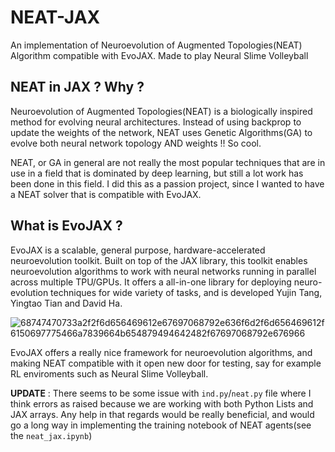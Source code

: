 # NEAT-JAX
An implementation of Neuroevolution of Augmented Topologies(NEAT) Algorithm compatible with EvoJAX. Made to play Neural Slime Volleyball 

## NEAT in JAX ? Why ?
Neuroevolution of Augmented Topologies(NEAT) is a biologically inspired method for evolving neural architectures. Instead of using backprop to update the weights of the network, NEAT uses Genetic Algorithms(GA) to evolve both neural network topology AND weights !! So cool.

NEAT, or GA in general are not really the most popular techniques that are in use in a field that is dominated by deep learning, but still a lot work has been done in this field. I did this as a passion project, since I wanted to have a NEAT solver that is compatible with EvoJAX.

## What is EvoJAX ?
EvoJAX is a scalable, general purpose, hardware-accelerated neuroevolution toolkit. Built on top of the JAX library, this toolkit enables neuroevolution algorithms to work with neural networks running in parallel across multiple TPU/GPUs. It offers a all-in-one library for deploying neuro-evolution techniques for wide variety of tasks, and is developed Yujin Tang, Yingtao Tian and David Ha.

![68747470733a2f2f6d656469612e67697068792e636f6d2f6d656469612f6150697775466a7839664b654879494642482f67697068792e676966](https://github.com/yash-srivastava19/NEAT-JAX/assets/85068689/121d7c39-e4cf-4310-954b-cd8cd0ca8b18)


EvoJAX offers a really nice framework for neuroevolution algorithms, and making NEAT compatible with it open new door for testing, say for example RL enviroments such as Neural Slime Volleyball.

**UPDATE** : There seems to be some issue with `ind.py`/`neat.py` file where I think errors as raised because we are working with both Python Lists and JAX arrays. Any help in that regards would be really beneficial, and would go a long way in implementing the training notebook of NEAT agents(see the `neat_jax.ipynb`) 
